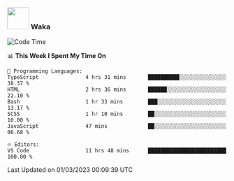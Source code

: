 ### <img src="https://media.giphy.com/media/VgCDAzcKvsR6OM0uWg/giphy.gif" width="50"> Waka

  <!--START_SECTION:waka-->
![Code Time](http://img.shields.io/badge/Code%20Time-1%2C294%20hrs%2012%20mins-blue)

📊 **This Week I Spent My Time On** 

```text
💬 Programming Languages: 
TypeScript               4 hrs 31 mins       ██████████░░░░░░░░░░░░░░░   38.37 % 
HTML                     2 hrs 36 mins       ██████░░░░░░░░░░░░░░░░░░░   22.10 % 
Bash                     1 hr 33 mins        ███░░░░░░░░░░░░░░░░░░░░░░   13.17 % 
SCSS                     1 hr 10 mins        ██░░░░░░░░░░░░░░░░░░░░░░░   10.00 % 
JavaScript               47 mins             ██░░░░░░░░░░░░░░░░░░░░░░░   06.68 % 

🔥 Editors: 
VS Code                  11 hrs 48 mins      █████████████████████████   100.00 % 
```


 Last Updated on 01/03/2023 00:09:39 UTC
<!--END_SECTION:waka-->
